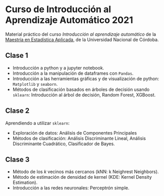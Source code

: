 # Curso de Introducción al Aprendizaje Automático 2021

Material práctico del curso *Introducción al aprendizaje automático* de la [Maestría en Estadística Aplicada](https://www.graduados.eco.unc.edu.ar/es/formacion/maestrias/mea-maestria-en-estadistica-aplicada), de la Universidad Nacional de Córdoba.

## Clase 1

- Introducción a python y a jupyter notebook.
- Introducción a la manipulación de dataframes con `Pandas`.
- Introducción a las herramientas gráficas y de visualización de python: `Matplotlib` y `seaborn`.
- Métodos de clasificación basados en árboles de decisión usando `sklearn`: Introducción al árbol de decisión, Random Forest, XGBoost.

## Clase 2

Aprendiendo a utilizar `sklearn`:

- Exploración de datos: Análisis de Componentes Principales
- Métodos de clasificación: Análisis Discriminante Lineal, Análisis Discriminante Cuadrático, Clasificador de Bayes.

## Clase 3

- Método de los *k* vecinos más cercanos (kNN: k Neighrest Neighbors).
- Método de estimación de densidad de kernel (KDE: Kernel Density Estimation).
- Introducción a las redes neuronales: Perceptrón simple.
